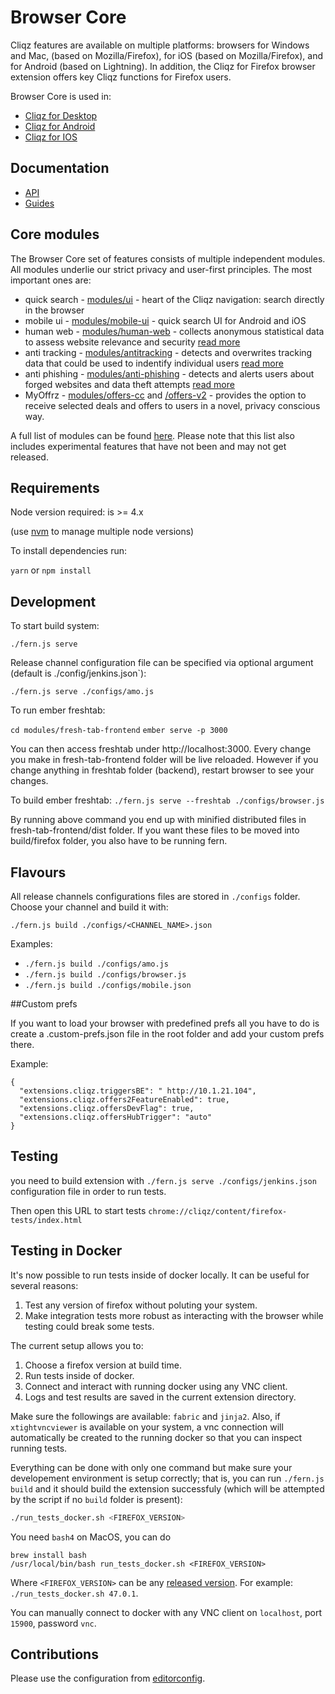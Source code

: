 # Browser Core

Cliqz features are available on multiple platforms: browsers for Windows and Mac, (based on Mozilla/Firefox), for iOS (based on Mozilla/Firefox), and for Android (based on Lightning). In addition, the Cliqz for Firefox browser extension offers key Cliqz functions for Firefox users.

Browser Core is used in:

* [Cliqz for Desktop](https://github.com/cliqz-oss/browser-f)
* [Cliqz for Android](https://github.com/cliqz-oss/browser-android)
* [Cliqz for IOS](https://github.com/cliqz-oss/browser-ios)

## Documentation

* [API](http://docs.clyqz.com/browser-core/api/)
* [Guides](http://docs.clyqz.com/browser-core/guides/)

## Core modules

The Browser Core set of features consists of multiple independent modules. All modules underlie our strict privacy and user-first principles. The most important ones are:

* quick search - [modules/ui](modules/ui/sources) - heart of the Cliqz navigation: search directly in the browser
* mobile ui - [modules/mobile-ui](modules/mobile-ui) - quick search UI for Android and iOS
* human web - [modules/human-web](modules/human-web/) - collects anonymous statistical data to assess website relevance and security [read more](https://cliqz.com/en/whycliqz/human-web)
* anti tracking - [modules/antitracking](modules/antitracking) - detects and overwrites tracking data that could be used to indentify individual users [read more](https://cliqz.com/en/whycliqz/anti-tracking)
* anti phishing -  [modules/anti-phishing](modules/anti-phishing) - detects and alerts users about forged websites and data theft attempts [read more](https://cliqz.com/en/whycliqz/anti-phishing)
* MyOffrz - [modules/offers-cc](modules/offers-cc) and [/offers-v2](modules/offers-v2) - provides the option to receive selected deals and offers to users in a novel, privacy conscious way.

A full list of modules can be found [here](https://github.com/cliqz-oss/browser-core/tree/master/modules). Please note that this list also includes experimental features that have not been and may not get released.

## Requirements

Node version required: is >= 4.x

(use  [nvm](https://github.com/creationix/nvm) to manage multiple node versions)

To install dependencies run:

`yarn` or `npm install`

## Development

To start build system:

`./fern.js serve`

Release channel configuration file can be specified via optional argument (default is ./config/jenkins.json`):

`./fern.js serve ./configs/amo.js`

To run ember freshtab:

`cd modules/fresh-tab-frontend`
`ember serve -p 3000`

You can then access freshtab under http://localhost:3000. Every change you make in fresh-tab-frontend folder will be live reloaded. However if you change anything in freshtab folder (backend), restart browser to see your changes.

To build ember freshtab:
`./fern.js serve --freshtab ./configs/browser.js`

By running above command you end up with minified distributed files in fresh-tab-frontend/dist folder. If you want these files to be moved into build/firefox folder, you also have to be running fern.

## Flavours

All release channels configurations files are stored in `./configs` folder. Choose your channel and build it with:

`./fern.js build ./configs/<CHANNEL_NAME>.json`

Examples:
* `./fern.js build ./configs/amo.js`
* `./fern.js build ./configs/browser.js`
* `./fern.js build ./configs/mobile.json`

##Custom prefs

If you want to load your browser with predefined prefs all you have to do is create a .custom-prefs.json file in the root folder and add your custom prefs there.

Example:
```
{
  "extensions.cliqz.triggersBE": " http://10.1.21.104",
  "extensions.cliqz.offers2FeatureEnabled": true,
  "extensions.cliqz.offersDevFlag": true,
  "extensions.cliqz.offersHubTrigger": "auto"
}
```

## Testing

you need to build extension with `./fern.js serve ./configs/jenkins.json` configuration file in order to run tests.

Then open this URL to start tests `chrome://cliqz/content/firefox-tests/index.html`

## Testing in Docker

It's now possible to run tests inside of docker locally. It can be useful for several reasons:

1. Test any version of firefox without poluting your system.
2. Make integration tests more robust as interacting with the browser while testing could break some tests.

The current setup allows you to:

1. Choose a firefox version at build time.
2. Run tests inside of docker.
3. Connect and interact with running docker using any VNC client.
4. Logs and test results are saved in the current extension directory.

Make sure the followings are available: `fabric` and `jinja2`.
Also, if `xtightvncviewer` is available on your system, a vnc connection will
automatically be created to the running docker so that you can inspect running tests.

Everything can be done with only one command but make sure your developement
environment is setup correctly; that is, you can run `./fern.js build` and it
should build the extension successfuly (which will be attempted by the script
if no `build` folder is present):

```sh
./run_tests_docker.sh <FIREFOX_VERSION>
```

You need `bash4` on MacOS, you can do
```
brew install bash
/usr/local/bin/bash run_tests_docker.sh <FIREFOX_VERSION>
```

Where `<FIREFOX_VERSION>` can be any [released version](https://ftp.mozilla.org/pub/firefox/releases/). For example: `./run_tests_docker.sh 47.0.1`.

You can manually connect to docker with any VNC client on `localhost`, port `15900`, password `vnc`.

## Contributions

Please use the configuration from [editorconfig](/.editorconfig).
